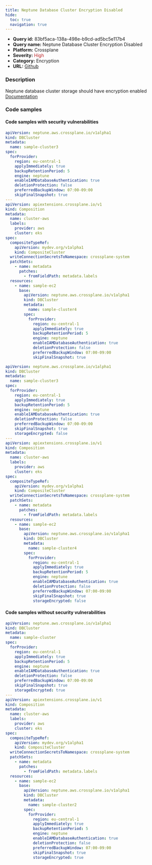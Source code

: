 ```yaml
---
title: Neptune Database Cluster Encryption Disabled
hide:
  toc: true
  navigation: true
---
```


<style>
  .highlight .hll {
    background-color: #ff171742;
  }
  .md-content {
    max-width: 1100px;
    margin: 0 auto;
  }
</style>

-   **Query id:** 83bf5aca-138a-498e-b9cd-ad5bc5e117b4
-   **Query name:** Neptune Database Cluster Encryption Disabled
-   **Platform:** Crossplane
-   **Severity:** <span style="color:#bb2124">High</span>
-   **Category:** Encryption
-   **URL:** [Github](https://github.com/Checkmarx/kics/tree/master/assets/queries/crossplane/aws/neptune_database_cluster_encryption_disabled)

### Description
Neptune database cluster storage should have encryption enabled<br>
[Documentation](https://doc.crds.dev/github.com/crossplane/provider-aws/neptune.aws.crossplane.io/DBCluster/v1alpha1@v0.29.0#spec-forProvider-storageEncrypted)

### Code samples
#### Code samples with security vulnerabilities
```yaml title="Positive test num. 1 - yaml file" hl_lines="40 6"
apiVersion: neptune.aws.crossplane.io/v1alpha1
kind: DBCluster
metadata:
  name: sample-cluster3
spec:
  forProvider:
    region: eu-central-1
    applyImmediately: true
    backupRetentionPeriod: 5
    engine: neptune
    enableIAMDatabaseAuthentication: true
    deletionProtection: false
    preferredBackupWindow: 07:00-09:00
    skipFinalSnapshot: true
---
apiVersion: apiextensions.crossplane.io/v1
kind: Composition
metadata:
  name: cluster-aws
  labels:
    provider: aws
    cluster: eks
spec:
  compositeTypeRef:
    apiVersion: mydev.org/v1alpha1
    kind: CompositeCluster
  writeConnectionSecretsToNamespace: crossplane-system
  patchSets:
    - name: metadata
      patches:
        - fromFieldPath: metadata.labels
  resources:
    - name: sample-ec2
      base:
        apiVersion: neptune.aws.crossplane.io/v1alpha1
        kind: DBCluster
        metadata:
          name: sample-cluster4
        spec:
          forProvider:
            region: eu-central-1
            applyImmediately: true
            backupRetentionPeriod: 5
            engine: neptune
            enableIAMDatabaseAuthentication: true
            deletionProtection: false
            preferredBackupWindow: 07:00-09:00
            skipFinalSnapshot: true

```
```yaml title="Positive test num. 2 - yaml file" hl_lines="50 15"
apiVersion: neptune.aws.crossplane.io/v1alpha1
kind: DBCluster
metadata:
  name: sample-cluster3
spec:
  forProvider:
    region: eu-central-1
    applyImmediately: true
    backupRetentionPeriod: 5
    engine: neptune
    enableIAMDatabaseAuthentication: true
    deletionProtection: false
    preferredBackupWindow: 07:00-09:00
    skipFinalSnapshot: true
    storageEncrypted: false
---
apiVersion: apiextensions.crossplane.io/v1
kind: Composition
metadata:
  name: cluster-aws
  labels:
    provider: aws
    cluster: eks
spec:
  compositeTypeRef:
    apiVersion: mydev.org/v1alpha1
    kind: CompositeCluster
  writeConnectionSecretsToNamespace: crossplane-system
  patchSets:
    - name: metadata
      patches:
        - fromFieldPath: metadata.labels
  resources:
    - name: sample-ec2
      base:
        apiVersion: neptune.aws.crossplane.io/v1alpha1
        kind: DBCluster
        metadata:
          name: sample-cluster4
        spec:
          forProvider:
            region: eu-central-1
            applyImmediately: true
            backupRetentionPeriod: 5
            engine: neptune
            enableIAMDatabaseAuthentication: true
            deletionProtection: false
            preferredBackupWindow: 07:00-09:00
            skipFinalSnapshot: true
            storageEncrypted: false

```


#### Code samples without security vulnerabilities
```yaml title="Negative test num. 1 - yaml file"
apiVersion: neptune.aws.crossplane.io/v1alpha1
kind: DBCluster
metadata:
  name: sample-cluster
spec:
  forProvider:
    region: eu-central-1
    applyImmediately: true
    backupRetentionPeriod: 5
    engine: neptune
    enableIAMDatabaseAuthentication: true
    deletionProtection: false
    preferredBackupWindow: 07:00-09:00
    skipFinalSnapshot: true
    storageEncrypted: true
---
apiVersion: apiextensions.crossplane.io/v1
kind: Composition
metadata:
  name: cluster-aws
  labels:
    provider: aws
    cluster: eks
spec:
  compositeTypeRef:
    apiVersion: mydev.org/v1alpha1
    kind: CompositeCluster
  writeConnectionSecretsToNamespace: crossplane-system
  patchSets:
    - name: metadata
      patches:
        - fromFieldPath: metadata.labels
  resources:
    - name: sample-ec2
      base:
        apiVersion: neptune.aws.crossplane.io/v1alpha1
        kind: DBCluster
        metadata:
          name: sample-cluster2
        spec:
          forProvider:
            region: eu-central-1
            applyImmediately: true
            backupRetentionPeriod: 5
            engine: neptune
            enableIAMDatabaseAuthentication: true
            deletionProtection: false
            preferredBackupWindow: 07:00-09:00
            skipFinalSnapshot: true
            storageEncrypted: true

```
